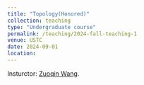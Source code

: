 ```yaml
---
title: "Topology(Honored)"
collection: teaching
type: "Undergraduate course"
permalink: /teaching/2024-fall-teaching-1
venue: USTC
date: 2024-09-01
location:
---
```


Insturctor: [Zuoqin Wang](http://staff.ustc.edu.cn/~wangzuoq).
